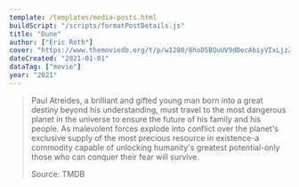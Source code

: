 ```yaml
---
template: /templates/media-posts.html
buildScript: "/scripts/formatPostDetails.js"
title: "Dune"
author: ["Eric Roth"]
cover: "https://www.themoviedb.org/t/p/w1280/8hoD5BQuUV9dDecAbiyVIxLjzZ9.jpg"
dateCreated: "2021-01-01"
dataTag: ["movie"]
year: "2021"
---
```


> Paul Atreides, a brilliant and gifted young man born into a great destiny beyond his understanding, must travel to the most dangerous planet in the universe to ensure the future of his family and his people. As malevolent forces explode into conflict over the planet's exclusive supply of the most precious resource in existence-a commodity capable of unlocking humanity's greatest potential-only those who can conquer their fear will survive.
>
> Source: TMDB
